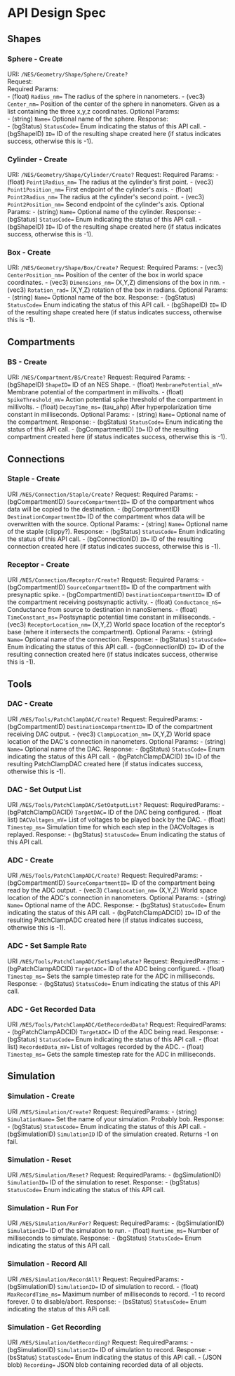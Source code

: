 # API Design Spec



## Shapes

### Sphere - Create

URI: `/NES/Geometry/Shape/Sphere/Create?`  
Request:  
    Required Params:  
        - (float) `Radius_nm=` The radius of the sphere in nanometers.
        - (vec3) `Center_nm=` Position of the center of the sphere in nanometers. Given as a list containing the three x,y,z coordinates.
    Optional Params:  
        - (string) `Name=` Optional name of the sphere.
Response:  
    - (bgStatus) `StatusCode=` Enum indicating the status of this API call.
    - (bgShapeID) `ID=` ID of the resulting shape created here (if status indicates success, otherwise this is -1).

### Cylinder - Create
URI: `/NES/Geometry/Shape/Cylinder/Create?`
Request:
    Required Params:
        - (float) `Point1Radius_nm=` The radius at the cylinder's first point.
        - (vec3) `Point1Position_nm=` First endpoint of the cylinder's axis.
        - (float) `Point2Radius_nm=` The radius at the cylinder's second point.
        - (vec3) `Point2Position_nm=` Second endpoint of the cylinder's axis.
    Optional Params:
        - (string) `Name=` Optional name of the cylinder.
Response:
    - (bgStatus) `StatusCode=` Enum indicating the status of this API call.
    - (bgShapeID) `ID=` ID of the resulting shape created here (if status indicates success, otherwise this is -1).

### Box - Create
URI: `/NES/Geometry/Shape/Box/Create?`
Request:
    Required Params:
        - (vec3) `CenterPosition_nm=` Position of the center of the box in world space coordinates.
        - (vec3) `Dimensions_nm=` (X,Y,Z) dimensions of the box in nm.
        - (vec3) `Rotation_rad=` (X,Y,Z) rotation of the box in radians.
    Optional Params:
        - (string) `Name=` Optional name of the box.
Response:
    - (bgStatus) `StatusCode=` Enum indicating the status of this API call.
    - (bgShapeID) `ID=` ID of the resulting shape created here (if status indicates success, otherwise this is -1).



## Compartments

### BS - Create
URI: `/NES/Compartment/BS/Create?`
Request:
    Required Params:
        - (bgShapeID) `ShapeID=` ID of an NES Shape.
        - (float) `MembranePotential_mV=` Membrane potential of the compartment in millivolts.
        - (float) `SpikeThreshold_mV=` Action potential spike threshold of the compartment in millivolts.
        - (float) `DecayTime_ms=` (tau_ahp) After hyperpolarization time constant in milliseconds.
    Optional Params:
        - (string) `Name=` Optional name of the compartment.
Response:
    - (bgStatus) `StatusCode=` Enum indicating the status of this API call.
    - (bgCompartmentID) `ID=` ID of the resulting compartment created here (if status indicates success, otherwise this is -1).


## Connections

### Staple - Create
URI `/NES/Connection/Staple/Create?`
Request:
    Required Params:
        - (bgCompartmentID) `SourceCompartmentID=` ID of the compartment whos data will be copied to the destination.
        - (bgCompartmentID) `DestinationCompartmentID=` ID of the compartment whos data will be overwritten with the source.
    Optional Params:
        - (string) `Name=` Optional name of the staple (clippy?).
Response:
    - (bgStatus) `StatusCode=` Enum indicating the status of this API call.
    - (bgConnectionID) `ID=` ID of the resulting connection created here (if status indicates success, otherwise this is -1).

### Receptor - Create
URI `/NES/Connection/Receptor/Create?`
Request:
    Required Params:
        - (bgCompartmentID) `SourceCompartmentID=` ID of the compartment with presynaptic spike.
        - (bgCompartmentID) `DestinationCompartmentID=` ID of the compartment receiving postsynaptic activity.
        - (float) `Conductance_nS=` Conductance from source to destination in nanoSiemens.
        - (float) `TimeConstant_ms=` Postsynaptic potential time constant in milliseconds.
        - (vec3) `ReceptorLocation_nm=` (X,Y,Z) World space location of the receptor's base (where it intersects the compartment).
    Optional Params:
        - (string) `Name=` Optional name of the connection.
Response:
    - (bgStatus) `StatusCode=` Enum indicating the status of this API call.
    - (bgConnectionID) `ID=` ID of the resulting connection created here (if status indicates success, otherwise this is -1).



## Tools

### DAC - Create
URI `/NES/Tools/PatchClampDAC/Create?`
Request:
    RequiredParams:
        - (bgCompartmentID) `DestinationCompartmentID=` ID of the compartment receiving DAC output.
        - (vec3) `ClampLocation_nm=` (X,Y,Z) World space location of the DAC's connection in nanometers.
    Optional Params:
        - (string) `Name=` Optional name of the DAC.
Response:
    - (bgStatus) `StatusCode=` Enum indicating the status of this API call.
    - (bgPatchClampDACID) `ID=` ID of the resulting PatchClampDAC created here (if status indicates success, otherwise this is -1).

### DAC - Set Output List
URI `/NES/Tools/PatchClampDAC/SetOutputList?`
Request:
    RequiredParams:
        - (bgPatchClampDACID) `TargetDAC=` ID of the DAC being configured.
        - (float list) `DACVoltages_mV=` List of voltages to be played back by the DAC.
        - (float) `Timestep_ms=` Simulation time for which each step in the DACVoltages is replayed. 
Response:
    - (bgStatus) `StatusCode=` Enum indicating the status of this API call.



### ADC - Create
URI `/NES/Tools/PatchClampADC/Create?`
Request:
    RequiredParams:
        - (bgCompartmentID) `SourceCompartmentID=` ID of the compartment being read by the ADC output.
        - (vec3) `ClampLocation_nm=` (X,Y,Z) World space location of the ADC's connection in nanometers.
    Optional Params:
        - (string) `Name=` Optional name of the ADC.
Response:
    - (bgStatus) `StatusCode=` Enum indicating the status of this API call.
    - (bgPatchClampADCID) `ID=` ID of the resulting PatchClampADC created here (if status indicates success, otherwise this is -1).


### ADC - Set Sample Rate
URI `/NES/Tools/PatchClampADC/SetSampleRate?`
Request:
    RequiredParams:
        - (bgPatchClampADCID) `TargetADC=` ID of the ADC being configured.
        - (float) `Timestep_ms=` Sets the sample timestep rate for the ADC in milliseconds. 
Response:
    - (bgStatus) `StatusCode=` Enum indicating the status of this API call.


### ADC - Get Recorded Data
URI `/NES/Tools/PatchClampADC/GetRecordedData?`
Request:
    RequiredParams:
        - (bgPatchClampADCID) `TargetADC=` ID of the ADC being read.
Response:
    - (bgStatus) `StatusCode=` Enum indicating the status of this API call.
    - (float list) `RecordedData_mV=` List of voltages recorded by the ADC.
    - (float) `Timestep_ms=` Gets the sample timestep rate for the ADC in milliseconds. 




## Simulation

### Simulation - Create
URI `/NES/Simulation/Create?`
Request:
    RequiredParams:
        - (string) `SimulationName=` Set the name of your simulation. Probably bob. 
Response:
    - (bgStatus) `StatusCode=` Enum indicating the status of this API call.
    - (bgSimulationID) `SimulationID` ID of the simulation created. Returns -1 on fail.


### Simulation - Reset
URI `/NES/Simulation/Reset?`
Request:
    RequiredParams:
        - (bgSimulationID) `SimulationID=` ID of the simulation to reset. 
Response:
    - (bgStatus) `StatusCode=` Enum indicating the status of this API call.


### Simulation - Run For
URI `/NES/Simulation/RunFor?`
Request:
    RequiredParams:
        - (bgSimulationID) `SimulationID=` ID of the simulation to run.
        - (float) `Runtime_ms=` Number of milliseconds to simulate.
Response:
    - (bgStatus) `StatusCode=` Enum indicating the status of this API call.

### Simulation - Record All
URI `/NES/Simulation/RecordAll?`
Request:
    RequiredParams:
        - (bgSimulationID) `SimulationID=` ID of simulation to record.
        - (float) `MaxRecordTime_ms=` Maximum number of milliseconds to record. -1 to record forever. 0 to disable/abort.
Response:
    - (bsStatus) `StatusCode=` Enum indicating the status of this APi call.

### Simulation - Get Recording
URI `/NES/Simulation/GetRecording?`
Request:
    RequiredParams:
        - (bgSimulationID) `SimulationID=` ID of simulation to record.
Response:
    - (bsStatus) `StatusCode=` Enum indicating the status of this APi call.
    - (JSON blob) `Recording=` JSON blob containing recorded data of all objects.
